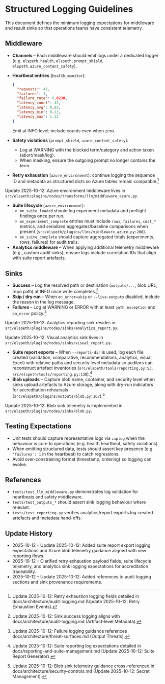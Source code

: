 # Structured Logging Guidelines

This document defines the minimum logging expectations for middleware and
result sinks so that operations teams have consistent telemetry.

## Middleware

- **Channels** – Each middleware should emit logs under a dedicated logger
  (e.g. `elspeth.health`, `elspeth.prompt_shield`, `elspeth.azure_content_safety`).
- **Heartbeat entries** (`health_monitor`):

  ```json
  {
    "requests": 42,
    "failures": 1,
    "failure_rate": 0.0238,
    "latency_count": 42,
    "latency_avg": 0.82,
    "latency_min": 0.13,
    "latency_max": 1.12
  }
  ```

  Emit at INFO level; include counts even when zero.
- **Safety violations** (`prompt_shield`, `azure_content_safety`):
  - Log at WARNING with the blocked term/category and action taken
    (abort/mask/log).
  - When masking, ensure the outgoing prompt no longer contains the term.
- **Retry exhaustion** (`azure_environment`): continue logging the sequence ID
  and metadata as structured dicts so Azure tables remain compatible.[^logging-retry-2025-10-12]
<!-- UPDATE 2025-10-12: Include `attempts`, `max_attempts`, and serialized `history` when available so Azure ML dashboards can pivot on root causes (`src/elspeth/plugins/llms/middleware_azure.py:233`). -->
<!-- UPDATE 2025-10-12: Azure middleware module relocation -->
Update 2025-10-12: Azure environment middleware lives in `src/elspeth/plugins/nodes/transforms/llm/middleware_azure.py`.
<!-- END UPDATE -->
- **Suite lifecycle** (`azure_environment`):
  - `on_suite_loaded` should log experiment metadata and preflight findings once per run.
  - `on_experiment_complete` entries must include `rows`, `failures`, `cost_*` metrics, and serialized aggregates/baseline comparisons when present (`src/elspeth/plugins/llms/middleware_azure.py:208`).
  - `on_suite_complete` should capture aggregated totals (experiments, rows, failures) for audit trails.
- **Analytics middleware** – When applying additional telemetry middleware (e.g., custom audit sinks), ensure logs include correlation IDs that align with suite report artefacts.

## Sinks

- **Success** – Log the resolved path or destination (`outputs/...`, blob URL,
  repo path) at INFO once write completes.[^logging-sink-success-2025-10-12]
- **Skip / dry run** – When `on_error=skip` or `--live-outputs` disabled,
  include the reason in the log message.
- **Failures** – Log at WARNING or ERROR with at least `path`, `exception`
  and `on_error` policy.[^logging-sink-failure-2025-10-12]
<!-- UPDATE 2025-10-12: Analytics sinks should log the list of files emitted along with the security level inherited from metadata to support artifact provenance tracking (`src/elspeth/plugins/outputs/analytics_report.py:69`). -->
<!-- UPDATE 2025-10-12: Analytics sink module relocation -->
Update 2025-10-12: Analytics reporting sink resides in `src/elspeth/plugins/nodes/sinks/analytics_report.py`.
<!-- END UPDATE -->
<!-- UPDATE 2025-10-12: Visual analytics sink should log generated formats (PNG/HTML) and note when chart generation is skipped due to missing plot backends (`src/elspeth/plugins/outputs/visual_report.py:66`). -->
<!-- UPDATE 2025-10-12: Visual sink module relocation -->
Update 2025-10-12: Visual analytics sink lives in `src/elspeth/plugins/nodes/sinks/visual_report.py`.
<!-- END UPDATE -->
- **Suite report exports** – When `--reports-dir` is used, log each file created (validation, comparative, recommendations, analytics, visual, Excel) with relative paths and security level metadata so auditors can reconstruct artefact inventories (`src/elspeth/tools/reporting.py:53`, `src/elspeth/tools/reporting.py:138`).[^logging-suite-reports-2025-10-12]
- **Blob uploads** – Capture blob name, container, and security level when sinks upload artefacts to Azure storage, along with dry-run indicators for accreditation rehearsals (`src/elspeth/plugins/outputs/blob.py:167`).[^logging-blob-2025-10-12]
<!-- UPDATE 2025-10-12: Blob sink module relocation -->
Update 2025-10-12: Blob sink telemetry is implemented in `src/elspeth/plugins/nodes/sinks/blob.py`.
<!-- END UPDATE -->

## Testing Expectations

- Unit tests should capture representative logs via `caplog` when the behaviour
  is core to operations (e.g. health heartbeat, safety violations).
- When emitting structured data, tests should assert key presence (e.g.
  `'failures': 1` in the heartbeat) to catch regressions.
- Avoid over-constraining format (timestamp, ordering) so logging can evolve.

## References

- `tests/test_llm_middleware.py` demonstrates log validation for heartbeats and
  safety middleware.
- `tests/test_outputs_*` should assert sink logging behaviour where relevant.
- `tests/test_reporting.py` verifies analytics/report exports log created artefacts and metadata hand-offs.

## Update History

- 2025-10-12 – Update 2025-10-12: Added suite report export logging expectations and Azure blob telemetry guidance aligned with new reporting flows.
- 2025-10-12 – Clarified retry exhaustion payload fields, suite lifecycle telemetry, and analytics sink logging expectations for accreditation traceability.
- 2025-10-12 – Update 2025-10-12: Added references to audit logging sections and sink provenance requirements.

[^logging-retry-2025-10-12]: Update 2025-10-12: Retry exhaustion logging fields detailed in docs/architecture/audit-logging.md (Update 2025-10-12: Retry Exhaustion Events).
[^logging-sink-success-2025-10-12]: Update 2025-10-12: Sink success logging aligns with docs/architecture/audit-logging.md (Artifact-level Metadata).
[^logging-sink-failure-2025-10-12]: Update 2025-10-12: Failure logging guidance references docs/architecture/threat-surfaces.md (Output Threats).
[^logging-suite-reports-2025-10-12]: Update 2025-10-12: Suite reporting log expectations detailed in docs/reporting-and-suite-management.md (Update 2025-10-12: Suite Report Generator).
[^logging-blob-2025-10-12]: Update 2025-10-12: Blob sink telemetry guidance cross-referenced in docs/architecture/security-controls.md (Update 2025-10-12: Secret Management).

